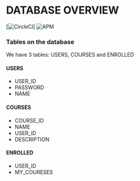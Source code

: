 # DATABASE OVERVIEW 
[![CircleCI](https://circleci.com/gh/Lindokuhle777/Short-Courses.svg?style=svg)]
![APM](https://img.shields.io/apm/v/npm)

### Tables on the database
We have 3 tables: USERS, COURSES and ENROLLED

#### USERS 
* USER_ID
* PASSWORD
* NAME

#### COURSES
* COURSE_ID
* NAME
* USER_ID
* DESCRIPTION 

#### ENROLLED 
* USER_ID
* MY_COURESES
